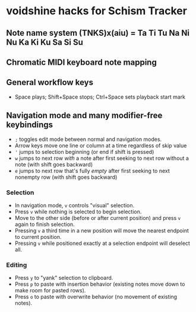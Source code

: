 # voidshine hacks for Schism Tracker

## Note name system (TNKS)x(aiu) = Ta Ti Tu Na Ni Nu Ka Ki Ku Sa Si Su

## Chromatic MIDI keyboard note mapping

## General workflow keys
- Space plays; Shift+Space stops; Ctrl+Space sets playback start mark

## Navigation mode and many modifier-free keybindings
- `;` toggles edit mode between normal and navigation modes.
- Arrow keys move one line or column at a time regardless of skip value
- `'` jumps to selection beginning (or end if shift is pressed)
- `w` jumps to next row *with* a note after first seeking to next row without a note (with shift goes backward)
- `e` jumps to next row that's fully *empty* after first seeking to next nonempty row (with shift goes backward)

### Selection
- In navigation mode, `v` controls "visual" selection.
- Press `v` while nothing is selected to begin selection.
- Move to the other side (before or after current position) and press `v` again to finish selection.
- Pressing `v` a third time in a new position will move the nearest endpoint to current position.
- Pressing `v` while positioned exactly at a selection endpoint will deselect all.

### Editing
- Press `y` to "yank" selection to clipboard.
- Press `p` to paste with insertion behavior (existing notes move down to make room for pasted rows).
- Press `o` to paste with overwrite behavior (no movement of existing notes).
